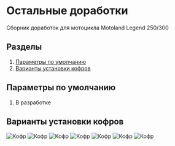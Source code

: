 # Остальные доработки
Сборник доработок для мотоцикла Motoland Legend 250/300

## Разделы
1. [Параметры по умолчанию](#params)
2. [Варианты установки кофров](#sidebags)


## Параметры по умолчанию <a name="params"></a>

1. В разработке


## Варианты установки кофров <a name="sidebags"></a>

![Кофр](img/A1i5l4_kOEM.jpg)
![Кофр](img/t4xLL0JxgMQ.jpg)
![Кофр](img/kq7hWlf7Dik.jpg)
![Кофр](img/dYXznQcPZuA.jpg)
![Кофр](img/aXM-a9m-FFQ.jpg)
![Кофр](img/GF-kqov8xJk.jpg)
![Кофр](img/o_z0baRKQhk.jpg)


